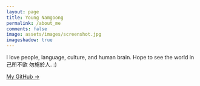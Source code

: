 ```yaml
---
layout: page
title: Young Namgoong
permalink: /about_me
comments: false
image: assets/images/screenshot.jpg
imageshadow: true
---
```


I love people, language, culture, and human brain. Hope to see the world in 己所不欲 勿施於人. :)

<a target="_blank" href="https://github.com/aei0109/" class="btn btn-dark"> My GitHub &rarr;</a>

